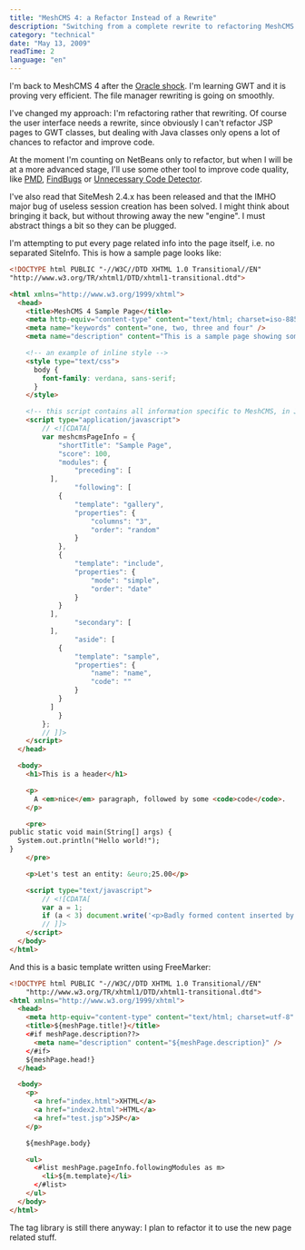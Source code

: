 ```yaml
---
title: "MeshCMS 4: a Refactor Instead of a Rewrite"
description: "Switching from a complete rewrite to refactoring MeshCMS 4, using GWT for the UI while improving the existing Java codebase with modern tools."
category: "technical"
date: "May 13, 2009"
readTime: 2
language: "en"
---
```


I'm back to MeshCMS 4 after the [Oracle shock](../a-black-hole-sun-for-java/). I'm learning GWT and it is proving very efficient. The file manager rewriting is going on smoothly.

I've changed my approach: I'm refactoring rather that rewriting. Of course the user interface needs a rewrite, since obviously I can't refactor JSP pages to GWT classes, but dealing with Java classes only opens a lot of chances to refactor and improve code.

At the moment I'm counting on NetBeans only to refactor, but when I will be at a more advanced stage, I'll use some other tool to improve code quality, like [PMD](http://pmd.sourceforge.net/), [FindBugs](http://findbugs.sourceforge.net/) or [Unnecessary Code Detector](http://www.ucdetector.org/).

I've also read that SiteMesh 2.4.x has been released and that the IMHO major bug of useless session creation has been solved. I might think about bringing it back, but without throwing away the new "engine". I must abstract things a bit so they can be plugged.

I'm attempting to put every page related info into the page itself, i.e. no separated SiteInfo. This is how a sample page looks like:

```html
<!DOCTYPE html PUBLIC "-//W3C//DTD XHTML 1.0 Transitional//EN"
"http://www.w3.org/TR/xhtml1/DTD/xhtml1-transitional.dtd">

<html xmlns="http://www.w3.org/1999/xhtml">
  <head>
    <title>MeshCMS 4 Sample Page</title>
    <meta http-equiv="content-type" content="text/html; charset=iso-8859-1" />
    <meta name="keywords" content="one, two, three and four" />
    <meta name="description" content="This is a sample page showing some new characteristics in MeshCMS 4" />

    <!-- an example of inline style -->
    <style type="text/css">
      body {
        font-family: verdana, sans-serif;
      }
    </style>

    <!-- this script contains all information specific to MeshCMS, in JSON format -->
    <script type="application/javascript">
    	// <![CDATA[
    	var meshcmsPageInfo = {
    		"shortTitle": "Sample Page",
    		"score": 100,
    		"modules": {
    			"preceding": [
          ],
    			"following": [
            {
            	"template": "gallery",
            	"properties": {
            		"columns": "3",
            		"order": "random"
            	}
            },
            {
            	"template": "include",
            	"properties": {
            		"mode": "simple",
            		"order": "date"
            	}
            }
          ],
    			"secondary": [
          ],
    			"aside": [
            {
            	"template": "sample",
            	"properties": {
            		"name": "name",
            		"code": ""
            	}
            }
          ]
    		}
    	};
    	// ]]>
    </script>
  </head>

  <body>
    <h1>This is a header</h1>

    <p>
      A <em>nice</em> paragraph, followed by some <code>code</code>.
    </p>

    <pre>
public static void main(String[] args) {
  System.out.println("Hello world!");
}
    </pre>

    <p>Let's test an entity: &euro;25.00</p>

    <script type="text/javascript">
    	// <![CDATA[
    	var a = 1;
    	if (a < 3) document.write('<p>Badly formed content inserted by a script');
    	// ]]>
    </script>
  </body>
</html>
```

And this is a basic template written using FreeMarker:

```html
<!DOCTYPE html PUBLIC "-//W3C//DTD XHTML 1.0 Transitional//EN"
    "http://www.w3.org/TR/xhtml1/DTD/xhtml1-transitional.dtd">
<html xmlns="http://www.w3.org/1999/xhtml">
  <head>
    <meta http-equiv="content-type" content="text/html; charset=utf-8" />
    <title>${meshPage.title!}</title>
    <#if meshPage.description??>
      <meta name="description" content="${meshPage.description}" />
    </#if>
    ${meshPage.head!}
  </head>

  <body>
    <p>
      <a href="index.html">XHTML</a>
      <a href="index2.html">HTML</a>
      <a href="test.jsp">JSP</a>
    </p>

    ${meshPage.body}

    <ul>
      <#list meshPage.pageInfo.followingModules as m>
        <li>${m.template}</li>
      </#list>
    </ul>
  </body>
</html>
```

The tag library is still there anyway: I plan to refactor it to use the new page related stuff.
